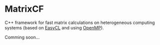 # MatrixCF
C++ framework for fast matrix calculations on heterogeneous computing systems (based on [EasyCL](https://github.com/architector1324/EasyCL) and using [OpenMP](https://www.openmp.org/)).

Comming soon...
